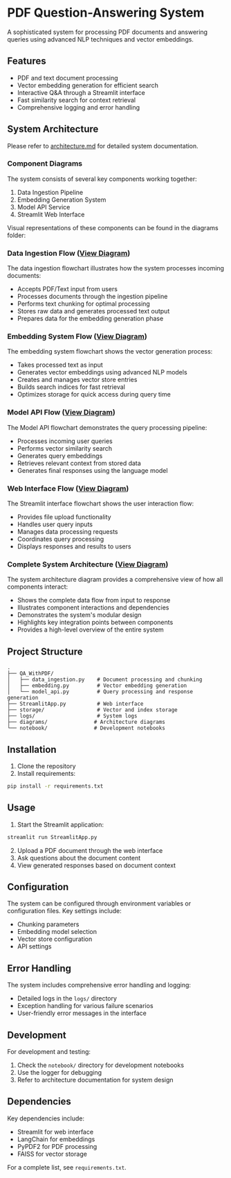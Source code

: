 # PDF Question-Answering System

A sophisticated system for processing PDF documents and answering queries using advanced NLP techniques and vector embeddings.

## Features

- PDF and text document processing
- Vector embedding generation for efficient search
- Interactive Q&A through a Streamlit interface
- Fast similarity search for context retrieval
- Comprehensive logging and error handling

## System Architecture

Please refer to [architecture.md](architecture.md) for detailed system documentation.

### Component Diagrams

The system consists of several key components working together:

1. Data Ingestion Pipeline
2. Embedding Generation System
3. Model API Service
4. Streamlit Web Interface

Visual representations of these components can be found in the diagrams folder:

### Data Ingestion Flow ([View Diagram](diagrams/data_ingestion.svg))
The data ingestion flowchart illustrates how the system processes incoming documents:
- Accepts PDF/Text input from users
- Processes documents through the ingestion pipeline
- Performs text chunking for optimal processing
- Stores raw data and generates processed text output
- Prepares data for the embedding generation phase

### Embedding System Flow ([View Diagram](diagrams/embedding.svg))
The embedding system flowchart shows the vector generation process:
- Takes processed text as input
- Generates vector embeddings using advanced NLP models
- Creates and manages vector store entries
- Builds search indices for fast retrieval
- Optimizes storage for quick access during query time

### Model API Flow ([View Diagram](diagrams/model_api.svg))
The Model API flowchart demonstrates the query processing pipeline:
- Processes incoming user queries
- Performs vector similarity search
- Generates query embeddings
- Retrieves relevant context from stored data
- Generates final responses using the language model

### Web Interface Flow ([View Diagram](diagrams/streamlit_app.svg))
The Streamlit interface flowchart shows the user interaction flow:
- Provides file upload functionality
- Handles user query inputs
- Manages data processing requests
- Coordinates query processing
- Displays responses and results to users

### Complete System Architecture ([View Diagram](diagrams/system_architecture.svg))
The system architecture diagram provides a comprehensive view of how all components interact:
- Shows the complete data flow from input to response
- Illustrates component interactions and dependencies
- Demonstrates the system's modular design
- Highlights key integration points between components
- Provides a high-level overview of the entire system

## Project Structure

```
.
├── QA_WithPDF/
│   ├── data_ingestion.py    # Document processing and chunking
│   ├── embedding.py         # Vector embedding generation
│   └── model_api.py         # Query processing and response generation
├── StreamlitApp.py          # Web interface
├── storage/                 # Vector and index storage
├── logs/                    # System logs
├── diagrams/               # Architecture diagrams
└── notebook/               # Development notebooks
```

## Installation

1. Clone the repository
2. Install requirements:
```bash
pip install -r requirements.txt
```

## Usage

1. Start the Streamlit application:
```bash
streamlit run StreamlitApp.py
```

2. Upload a PDF document through the web interface
3. Ask questions about the document content
4. View generated responses based on document context

## Configuration

The system can be configured through environment variables or configuration files. Key settings include:

- Chunking parameters
- Embedding model selection
- Vector store configuration
- API settings

## Error Handling

The system includes comprehensive error handling and logging:

- Detailed logs in the `logs/` directory
- Exception handling for various failure scenarios
- User-friendly error messages in the interface

## Development

For development and testing:

1. Check the `notebook/` directory for development notebooks
2. Use the logger for debugging
3. Refer to architecture documentation for system design

## Dependencies

Key dependencies include:

- Streamlit for web interface
- LangChain for embeddings
- PyPDF2 for PDF processing
- FAISS for vector storage

For a complete list, see `requirements.txt`.
